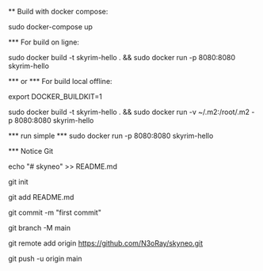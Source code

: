 

** Build with docker compose:

sudo docker-compose up



*** For build on ligne:

sudo docker build -t skyrim-hello . && sudo docker run -p 8080:8080 skyrim-hello

*** or
*** For build local offline:

export DOCKER_BUILDKIT=1

sudo docker build -t skyrim-hello . && sudo docker run -v ~/.m2:/root/.m2 -p 8080:8080 skyrim-hello

*** run simple ***
sudo docker run -p 8080:8080 skyrim-hello

*** Notice Git

echo "# skyneo" >> README.md

git init

git add README.md

git commit -m "first commit"

git branch -M main

git remote add origin https://github.com/N3oRay/skyneo.git

git push -u origin main
